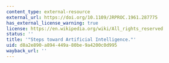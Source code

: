 ```yaml
---
content_type: external-resource
external_url: https://doi.org/10.1109/JRPROC.1961.287775
has_external_license_warning: true
license: https://en.wikipedia.org/wiki/All_rights_reserved
status: ''
title: '"Steps toward Artificial Intelligence."'
uid: d8a2e890-a894-449a-80be-9a4200c0d995
wayback_url: ''
---
```

